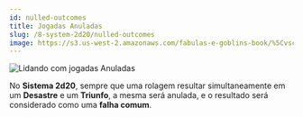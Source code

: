 ```yaml
---
id: nulled-outcomes
title: Jogadas Anuladas
slug: /8-system-2d20/nulled-outcomes
image: https://s3.us-west-2.amazonaws.com/fabulas-e-goblins-book/%5Cvscode%5Ccf94b240-1dce-4de1-9b46-e8602cb202b5.jpg
---
```


![Lidando com jogadas Anuladas](https://s3.us-west-2.amazonaws.com/fabulas-e-goblins-book/%5Cvscode%5Ccf94b240-1dce-4de1-9b46-e8602cb202b5.jpg)

No **Sistema 2d20**, sempre que uma rolagem resultar simultaneamente em um **Desastre** e um **Triunfo**, a mesma será anulada, e o resultado será considerado como uma **falha comum**.
